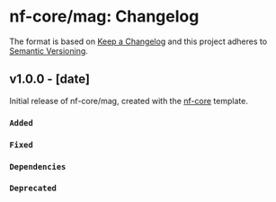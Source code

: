 # nf-core/mag: Changelog

The format is based on [Keep a Changelog](http://keepachangelog.com/en/1.0.0/)
and this project adheres to [Semantic Versioning](http://semver.org/spec/v2.0.0.html).

## v1.0.0 - [date]

Initial release of nf-core/mag, created with the [nf-core](http://nf-co.re/) template.

### `Added`

### `Fixed`

### `Dependencies`

### `Deprecated`
